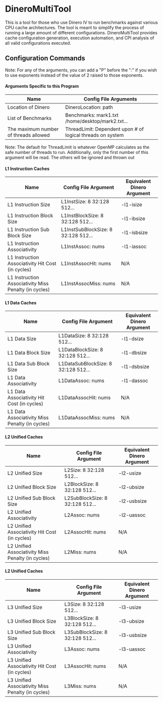 # DineroMultiTool
This is a tool for those who use Dinero IV to run benchmarks against various CPU cache architectures. The tool is meant to simplify the process of running a large amount of different configurations. DineroMultiTool provides cache configuration generation, execution automation, and CPI analysis of all valid configurations executed.

## Configuration Commands

Note: For any of the arguments, you can add a "P" before the ":" if you wish to use exponents instead of the value of 2 raised to those exponents.

#### Arguments Specific to this Program
| Name | Config File Arguments |
| --- | --- |
| Location of Dinero | DineroLocation: path |
| List of Benchmarks | Benchmarks: mark1.txt /home/desktop/mark2.txt... |
| The maximum number of threads allowed | ThreadLimit: Dependent upon # of logical threads on system |

Note: The default for ThreadLimit is whatever OpenMP calculates as the safe number of threads to run. Additionally, only the first number of this argument will be read. The others will be ignored and thrown out

#### L1 Instruction Caches
| Name | Config File Argument | Equivalent Dinero Argument |
| --- | --- | --- |
| L1 Instruction Size | L1InstSize: 8 32:128 512... | -l1-isize |
| L1 Instruction Block Size | L1InstBlockSize: 8 32:128 512... | -l1-ibsize |
| L1 Instruction Sub Block Size | L1InstSubBlockSize: 8 32:128 512... | -l1-isbsize |
| L1 Instruction Associativity | L1InstAssoc: nums | -l1-iassoc |
| L1 Instruction Associativity Hit Cost (in cycles) | L1InstAssocHit: nums | N/A |
| L1 Instruction Associativity Miss Penalty (in cycles) | L1InstAssocMiss: nums | N/A |

#### L1 Data Caches
| Name | Config File Argument | Equivalent Dinero Argument |
| --- | --- | --- |
| L1 Data Size | L1DataSize: 8 32:128 512... | -l1-dsize |
| L1 Data Block Size | L1DataBlockSize: 8 32:128 512... | -l1-dbsize |
| L1 Data Sub Block Size | L1DataSubBlockSize: 8 32:128 512... | -l1-dsbsize |
| L1 Data Associativity | L1DataAssoc: nums | -l1-dassoc |
| L1 Data Associativity Hit Cost (in cycles) | L1DataAssocHit: nums | N/A |
| L1 Data Associativity Miss Penalty (in cycles) | L1DataAssocMiss: nums | N/A |

#### L2 Unified Caches
| Name | Config File Argument | Equivalent Dinero Argument |
| --- | --- | --- |
| L2 Unified Size | L2Size: 8 32:128 512... | -l2-usize |
| L2 Unified Block Size | L2BlockSize: 8 32:128 512... | -l2-ubsize |
| L2 Unified Sub Block Size | L2SubBlockSize: 8 32:128 512... | -l2-usbsize |
| L2 Unified Associativity | L2Assoc: nums | -l2-uassoc |
| L2 Unified Associativity Hit Cost (in cycles) | L2AssocHit: nums | N/A |
| L2 Unified Associativity Miss Penalty (in cycles) | L2Miss: nums | N/A |

#### L2 Unified Caches
| Name | Config File Argument | Equivalent Dinero Argument |
| --- | --- | --- |
| L3 Unified Size | L3Size: 8 32:128 512... | -l3-usize |
| L3 Unified Block Size | L3BlockSize: 8 32:128 512... | -l3-ubsize |
| L3 Unified Sub Block Size | L3SubBlockSize: 8 32:128 512... | -l3-usbsize |
| L3 Unified Associativity | L3Assoc: nums | -l3-uassoc |
| L3 Unified Associativity Hit Cost (in cycles) | L3AssocHit: nums | N/A |
| L3 Unified Associativity Miss Penalty (in cycles) | L3Miss: nums | N/A |

